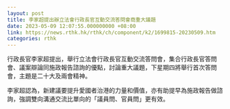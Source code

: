 ```yaml
---
layout: post
title: 李家超提出辦立法會行政長官互動交流答問會商重大議題
date: 2023-05-09 12:07:55.000000000 +08:00
link: https://news.rthk.hk/rthk/ch/component/k2/1699815-20230509.htm
categories: rthk
---
```


行政長官李家超提出，舉行立法會行政長官互動交流答問會，集合行政長官答問會、議案辯論同施政報告諮詢的優點，討論重大議題，下星期四將舉行首次答問會，主題是二十大及兩會精神。

李家超認為，新建議要提升愛國者治港的力量和價值，亦有助提早為施政報告做諮詢，強調雙向溝通交流比單向的「議員問、官員問」更有效。
